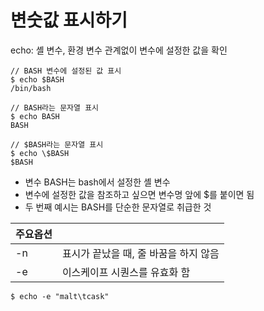 # 변숫값 표시하기

echo: 셸 변수, 환경 변수 관계없이 변수에 설정한 값을 확인

~~~shell
// BASH 변수에 설정된 값 표시
$ echo $BASH
/bin/bash

// BASH라는 문자열 표시
$ echo BASH
BASH

// $BASH라는 문자열 표시
$ echo \$BASH
$BASH
~~~
- 변수 BASH는 bash에서 설정한 셸 변수
- 변수에 설정한 값을 참조하고 싶으면 변수명 앞에 $를 붙이면 됨
- 두 번째 예시는 BASH를 단순한 문자열로 취급한 것


|주요옵션||
|----|---|
| -n | 표시가 끝났을 때, 줄 바꿈을 하지 않음 |
| -e | 이스케이프 시퀀스를 유효화 함 |

~~~shell
$ echo -e "malt\tcask"
~~~

